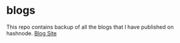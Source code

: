 # blogs
This repo contains backup of all the blogs that I have published on hashnode.
[Blog Site](https://patelmuhammad.hashnode.dev/)
